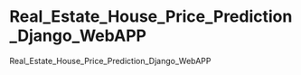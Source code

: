# Real_Estate_House_Price_Prediction_Django_WebAPP
Real_Estate_House_Price_Prediction_Django_WebAPP
